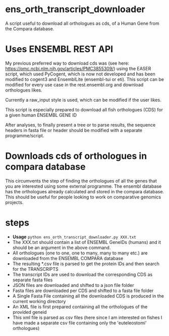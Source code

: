 # ens_orth_transcript_downloader
A script useful to download all orthologues as cds, of a Human Gene from the Compara database.

# Uses ENSEMBL REST API
My previous preferred way to download cds was (see here: https://pmc.ncbi.nlm.nih.gov/articles/PMC3855309/) using the EASER script, which used PyCogent, which is now not developed and has been modified to cogent3 and EnsemblLite (ensembl-tui or eti). This script can be modified for every use case in the rest.ensembl.org and download orthologues likes. 

Currently a raw_input style is used, which can be modified if the user likes.

This script is especially prepared to download all fish orthologues (CDS) for a given human ENSEMBL GENE ID

After analyses, to finally present a tree or to parse results, the sequence headers in fasta file or header should be modified with a separate programme/script.
# Downloads cds of orthologues in compara database
This circumvents the step of finding the orthologues of all the genes that you are interested using some external programme. The ensembl database has the orthologues already calculated and stored in the compara database.
This should be useful for people looking to work on comparative genomics projects.

# steps
- **Usage** ```python ens_orth_transcript_downloader.py XXX.txt ```
- The XXX.txt should contain a list of ENSEMBL GeneIDs (humans) and it should be an argument in the above command.
- All orthologues (one to one, one to many, many to many etc.) are downloaded from the ENSEMBL COMPARA database
- The resulting *.csv file is parsed to get the protein IDs and then search for the TRANSCRIPTS
- The transcript IDs are used to download the corresponding CDS as separate fasta files
- JSON files are downloaded and shifted to a json file folder
- Fasta files are downloaded per CDS and shifted to a fasta file folder
- A Single Fasta File containing all the downloaded CDS is produced in the current working directory
- An XML file is first prepared containing all the orthologues of the provided geneid
- This xml file is parsed as csv files (here since I am interested on fishes I have made a separate csv file containing only the 'euteleostomi' orthologues)



